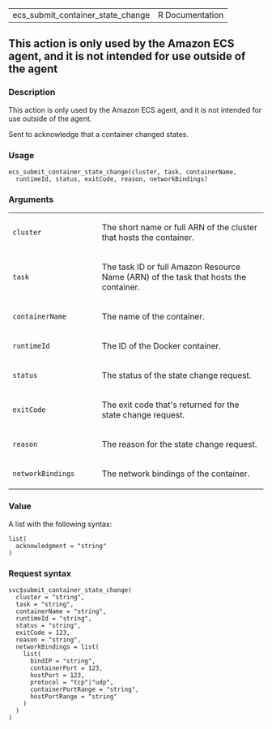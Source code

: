 <table style="width: 100%;">
<tbody>
<tr class="odd">
<td>ecs_submit_container_state_change</td>
<td style="text-align: right;">R Documentation</td>
</tr>
</tbody>
</table>

## This action is only used by the Amazon ECS agent, and it is not intended for use outside of the agent

### Description

This action is only used by the Amazon ECS agent, and it is not intended
for use outside of the agent.

Sent to acknowledge that a container changed states.

### Usage

    ecs_submit_container_state_change(cluster, task, containerName,
      runtimeId, status, exitCode, reason, networkBindings)

### Arguments

<table>
<colgroup>
<col style="width: 35%" />
<col style="width: 65%" />
</colgroup>
<tbody>
<tr class="odd">
<td><code
id="ecs_submit_container_state_change_:_cluster">cluster</code></td>
<td><p>The short name or full ARN of the cluster that hosts the
container.</p></td>
</tr>
<tr class="even">
<td><code id="ecs_submit_container_state_change_:_task">task</code></td>
<td><p>The task ID or full Amazon Resource Name (ARN) of the task that
hosts the container.</p></td>
</tr>
<tr class="odd">
<td><code
id="ecs_submit_container_state_change_:_containerName">containerName</code></td>
<td><p>The name of the container.</p></td>
</tr>
<tr class="even">
<td><code
id="ecs_submit_container_state_change_:_runtimeId">runtimeId</code></td>
<td><p>The ID of the Docker container.</p></td>
</tr>
<tr class="odd">
<td><code
id="ecs_submit_container_state_change_:_status">status</code></td>
<td><p>The status of the state change request.</p></td>
</tr>
<tr class="even">
<td><code
id="ecs_submit_container_state_change_:_exitCode">exitCode</code></td>
<td><p>The exit code that's returned for the state change
request.</p></td>
</tr>
<tr class="odd">
<td><code
id="ecs_submit_container_state_change_:_reason">reason</code></td>
<td><p>The reason for the state change request.</p></td>
</tr>
<tr class="even">
<td><code
id="ecs_submit_container_state_change_:_networkBindings">networkBindings</code></td>
<td><p>The network bindings of the container.</p></td>
</tr>
</tbody>
</table>

### Value

A list with the following syntax:

    list(
      acknowledgment = "string"
    )

### Request syntax

    svc$submit_container_state_change(
      cluster = "string",
      task = "string",
      containerName = "string",
      runtimeId = "string",
      status = "string",
      exitCode = 123,
      reason = "string",
      networkBindings = list(
        list(
          bindIP = "string",
          containerPort = 123,
          hostPort = 123,
          protocol = "tcp"|"udp",
          containerPortRange = "string",
          hostPortRange = "string"
        )
      )
    )
